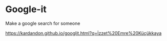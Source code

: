 # Google-it
Make a google search for someone

https://kardandon.github.io/googlit.html?q=İzzet%20Emre%20Küçükkaya
